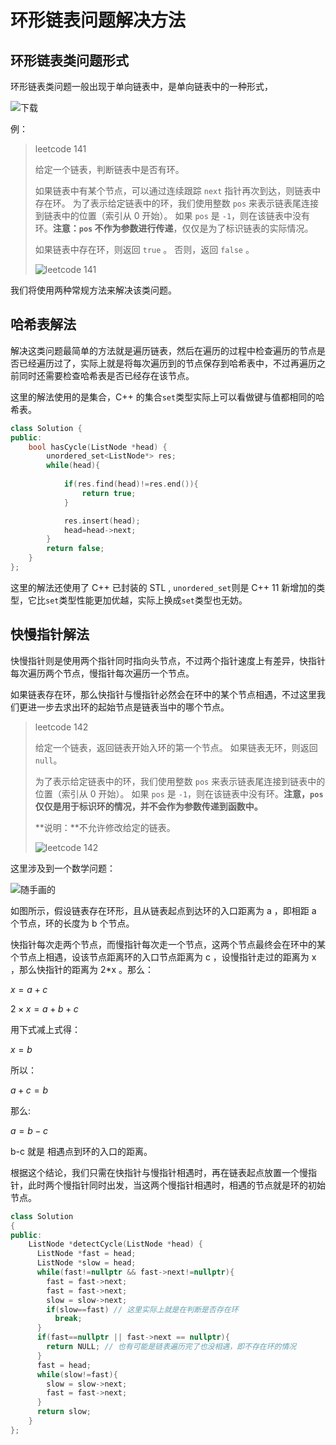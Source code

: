 # 环形链表问题解决方法

## 环形链表类问题形式

环形链表类问题一般出现于单向链表中，是单向链表中的一种形式，

![下载](https://gitee.com/peng_zhi_hung/img-res/raw/master/%E4%B8%8B%E8%BD%BD.png)

例：

> leetcode 141
>
> 给定一个链表，判断链表中是否有环。
>
> 如果链表中有某个节点，可以通过连续跟踪 `next` 指针再次到达，则链表中存在环。 为了表示给定链表中的环，我们使用整数 `pos` 来表示链表尾连接到链表中的位置（索引从 0 开始）。 如果 `pos` 是 `-1`，则在该链表中没有环。**注意：`pos` 不作为参数进行传递**，仅仅是为了标识链表的实际情况。
>
> 如果链表中存在环，则返回 `true` 。 否则，返回 `false` 。
>
> ![leetcode 141](https://gitee.com/peng_zhi_hung/img-res/raw/master/image-20210309143728529.png)

我们将使用两种常规方法来解决该类问题。

## 哈希表解法

解决这类问题最简单的方法就是遍历链表，然后在遍历的过程中检查遍历的节点是否已经遍历过了，实际上就是将每次遍历到的节点保存到哈希表中，不过再遍历之前同时还需要检查哈希表是否已经存在该节点。

这里的解法使用的是集合，C++ 的集合`set`类型实际上可以看做键与值都相同的哈希表。

```c++
class Solution {
public:
    bool hasCycle(ListNode *head) {
        unordered_set<ListNode*> res;
        while(head){
            
            if(res.find(head)!=res.end()){
                return true;
            }

            res.insert(head);
            head=head->next;
        }
        return false;
    }
};
```

这里的解法还使用了 C++ 已封装的 STL , `unordered_set`则是 C++ 11 新增加的类型，它比`set`类型性能更加优越，实际上换成`set`类型也无妨。

## 快慢指针解法

快慢指针则是使用两个指针同时指向头节点，不过两个指针速度上有差异，快指针每次遍历两个节点，慢指针每次遍历一个节点。

如果链表存在环，那么快指针与慢指针必然会在环中的某个节点相遇，不过这里我们更进一步去求出环的起始节点是链表当中的哪个节点。

> leetcode 142
>
> 给定一个链表，返回链表开始入环的第一个节点。 如果链表无环，则返回 `null`。
>
> 为了表示给定链表中的环，我们使用整数 `pos` 来表示链表尾连接到链表中的位置（索引从 0 开始）。 如果 `pos` 是 `-1`，则在该链表中没有环。**注意，`pos` 仅仅是用于标识环的情况，并不会作为参数传递到函数中。**
>
> **说明：**不允许修改给定的链表。
>
> ![leetcode 142](https://gitee.com/peng_zhi_hung/img-res/raw/master/image-20210309160138315.png)

这里涉及到一个数学问题：

![随手画的](https://gitee.com/peng_zhi_hung/img-res/raw/master/%E5%BF%AB%E6%85%A2%E6%8C%87%E9%92%88.png)

如图所示，假设链表存在环形，且从链表起点到达环的入口距离为 a ，即相距 a 个节点，环的长度为 b 个节点。

快指针每次走两个节点，而慢指针每次走一个节点，这两个节点最终会在环中的某个节点上相遇，设该节点距离环的入口节点距离为 c ，设慢指针走过的距离为 x ，那么快指针的距离为 2*x 。那么：

$x=a+c$

$2\times x=a+b+c$

用下式减上式得：

$x=b$

所以：

$a+c=b$

那么:

$a=b-c$

b-c 就是 相遇点到环的入口的距离。

根据这个结论，我们只需在快指针与慢指针相遇时，再在链表起点放置一个慢指针，此时两个慢指针同时出发，当这两个慢指针相遇时，相遇的节点就是环的初始节点。

```c++
class Solution
{
public:
    ListNode *detectCycle(ListNode *head) {
      ListNode *fast = head;
      ListNode *slow = head;
      while(fast!=nullptr && fast->next!=nullptr){
        fast = fast->next;
        fast = fast->next;
        slow = slow->next;
        if(slow==fast) // 这里实际上就是在判断是否存在环
          break;
      }
      if(fast==nullptr || fast->next == nullptr){
        return NULL; // 也有可能是链表遍历完了也没相遇，即不存在环的情况
      }
      fast = head;
      while(slow!=fast){
        slow = slow->next;
        fast = fast->next;
      }
      return slow;
    }
};
```

